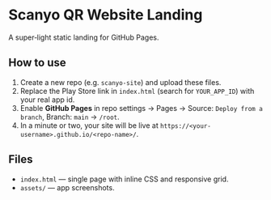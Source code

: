 # Scanyo QR Website Landing 

A super‑light static landing for GitHub Pages.

## How to use
1. Create a new repo (e.g. `scanyo-site`) and upload these files.
2. Replace the Play Store link in `index.html` (search for `YOUR_APP_ID`) with your real app id.
3. Enable **GitHub Pages** in repo settings → Pages → Source: `Deploy from a branch`, Branch: `main` → `/root`.
4. In a minute or two, your site will be live at `https://<your-username>.github.io/<repo-name>/`.

## Files
- `index.html` — single page with inline CSS and responsive grid.
- `assets/` — app screenshots.
